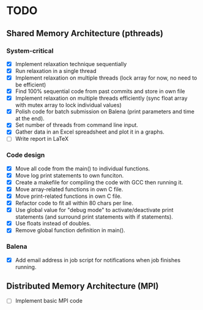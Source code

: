 # TODO

## Shared Memory Architecture (pthreads)

### System-critical
* [X] Implement relaxation technique sequentially
* [X] Run relaxation in a single thread
* [X] Implement relaxation on multiple threads (lock array for now, no need to be efficient)
* [X] Find 100% sequential code from past commits and store in own file
* [X] Implement relaxation on multiple threads efficiently (sync float array with mutex array to lock individual values)
* [X] Polish code for batch submission on Balena (print parameters and time at the end).
* [X] Set number of threads from command line input.
* [X] Gather data in an Excel spreadsheet and plot it in a graphs.
* [ ] Write report in LaTeX

### Code design
* [X] Move all code from the main() to individual functions.
* [X] Move log print statements to own funciton.
* [X] Create a makefile for compiling the code with GCC then running it.
* [X] Move array-related functions in own C file.
* [X] Move print-related functions in own C file.
* [X] Refactor code to fit all within 80 chars per line.
* [X] Use global value for "debug mode" to activate/deactivate print statements (and surround print statements with if statements).
* [X] Use floats instead of doubles.
* [X] Remove global function definition in main().

### Balena
* [X] Add email address in job script for notifications when job finishes running.


## Distributed Memory Architecture (MPI)

* [ ] Implement basic MPI code